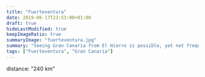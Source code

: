 ```yaml
---
title: "Fuerteventura"
date: 2019-06-17T23:53:00+01:00
draft: true
hideLastModified: true
keepImageRatio: true
summaryImage: "fuerteventura.jpg"
summary: "Seeing Gran Canaria from El Hierro is possible, yet not frequent."
tags: ["Fuerteventura", "Gran Canaria"]
---
```



distance: "240 km"

